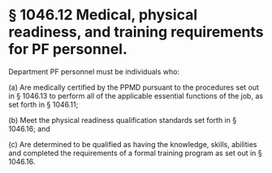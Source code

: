 # § 1046.12   Medical, physical readiness, and training requirements for PF personnel.

Department PF personnel must be individuals who:


(a) Are medically certified by the PPMD pursuant to the procedures set out in § 1046.13 to perform all of the applicable essential functions of the job, as set forth in § 1046.11;


(b) Meet the physical readiness qualification standards set forth in § 1046.16; and


(c) Are determined to be qualified as having the knowledge, skills, abilities and completed the requirements of a formal training program as set out in § 1046.16.




